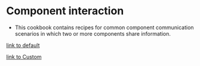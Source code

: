 
# Component interaction
 - This cookbook contains recipes for common component communication scenarios in which two or more components share information.
 
 [link to default](https://stackblitz.com/angular/jdevvqplyjr?file=src%2Fapp%2Fapp.component.html)
 
 [link to Custom](https://stackblitz.com/edit/component-interaction-thavaselvam?file=src%2Fapp%2Fapp.component.html)
